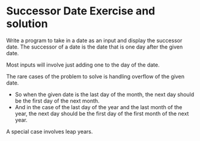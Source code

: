 # Successor Date Exercise and solution

Write a program to take in a date as an input and display the successor date. The successor of a date is the date that is one day after the given date.

Most inputs will involve just adding one to the day of the date.

The rare cases of the problem to solve is handling overflow of the given date.
- So when the given date is the last day of the month, the next day should be the first day of the next month.
- And in the case of the last day of the year and the last month of the year, the next day should be the first day of the first month of the next year.

A special case involves leap years.